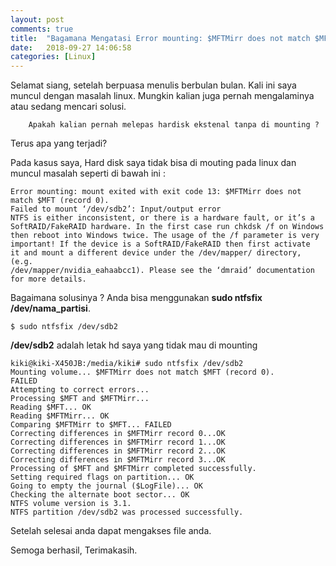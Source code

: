 ```yaml
---
layout: post
comments: true
title:  "Bagamana Mengatasi Error mounting: $MFTMirr does not match $MFT (record 0)?"
date:   2018-09-27 14:06:58
categories: [Linux]
---
```


Selamat siang, setelah berpuasa menulis berbulan bulan. Kali ini saya muncul dengan masalah linux. Mungkin kalian juga pernah mengalaminya atau sedang mencari solusi.

        Apakah kalian pernah melepas hardisk ekstenal tanpa di mounting ?

Terus apa yang terjadi?

Pada kasus saya, Hard disk saya tidak bisa di mouting pada linux dan muncul masalah seperti di bawah ini :


    Error mounting: mount exited with exit code 13: $MFTMirr does not match $MFT (record 0).
    Failed to mount ‘/dev/sdb2’: Input/output error
    NTFS is either inconsistent, or there is a hardware fault, or it’s a
    SoftRAID/FakeRAID hardware. In the first case run chkdsk /f on Windows
    then reboot into Windows twice. The usage of the /f parameter is very
    important! If the device is a SoftRAID/FakeRAID then first activate
    it and mount a different device under the /dev/mapper/ directory, (e.g.
    /dev/mapper/nvidia_eahaabcc1). Please see the ‘dmraid’ documentation
    for more details.

Bagaimana solusinya ?
Anda bisa menggunakan  __sudo ntfsfix /dev/nama_partisi__.
        
    $ sudo ntfsfix /dev/sdb2

__/dev/sdb2__ adalah letak hd saya yang tidak mau di mounting



    kiki@kiki-X450JB:/media/kiki# sudo ntfsfix /dev/sdb2
    Mounting volume... $MFTMirr does not match $MFT (record 0).
    FAILED
    Attempting to correct errors... 
    Processing $MFT and $MFTMirr...
    Reading $MFT... OK
    Reading $MFTMirr... OK
    Comparing $MFTMirr to $MFT... FAILED
    Correcting differences in $MFTMirr record 0...OK
    Correcting differences in $MFTMirr record 1...OK
    Correcting differences in $MFTMirr record 2...OK
    Correcting differences in $MFTMirr record 3...OK
    Processing of $MFT and $MFTMirr completed successfully.
    Setting required flags on partition... OK
    Going to empty the journal ($LogFile)... OK
    Checking the alternate boot sector... OK
    NTFS volume version is 3.1.
    NTFS partition /dev/sdb2 was processed successfully.

Setelah selesai anda dapat mengakses file anda.

Semoga berhasil, Terimakasih. 
